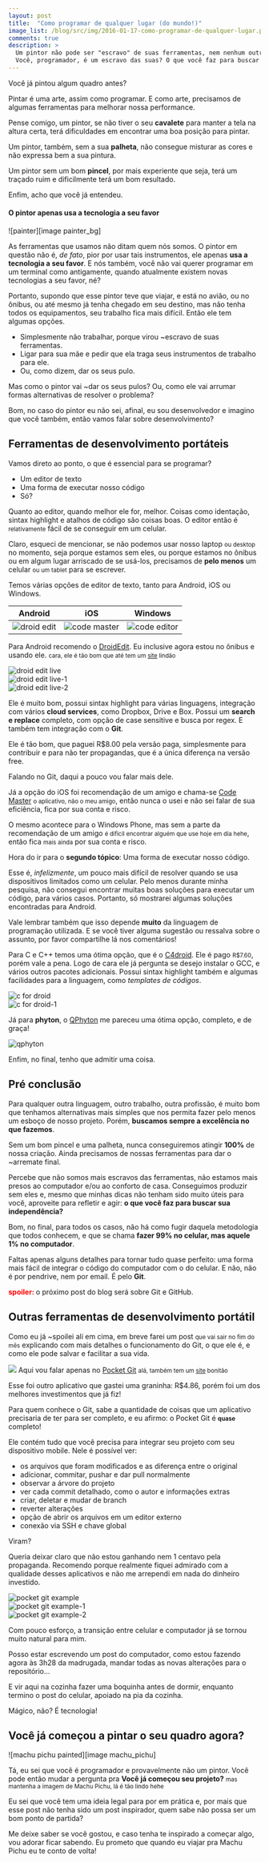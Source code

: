 ```yaml
---
layout: post
title:  "Como programar de qualquer lugar (do mundo!)"
image_list: /blog/src/img/2016-01-17-como-programar-de-qualquer-lugar.png
comments: true
description: >
  Um pintor não pode ser "escravo" de suas ferramentas, nem nenhum outro profissional.
  Você, programador, é um escravo das suas? O que você faz para buscar sua independência?
---
```


Você já pintou algum quadro antes?

Pintar é uma arte, assim como programar. E como arte, precisamos de algumas ferramentas para melhorar nossa performance. 

Pense comigo, um pintor, se não tiver o seu <strong>cavalete</strong> para manter a tela na altura certa, terá dificuldades em encontrar uma boa posição para pintar.

Um pintor, também, sem a sua <strong>palheta</strong>, não consegue misturar as cores e não expressa bem a sua pintura.

Um pintor sem um bom <strong>pincel</strong>, por mais experiente que seja, terá um traçado ruim e dificilmente terá um bom resultado.

Enfim, acho que você já entendeu.

<h4 class="image-title">O pintor apenas usa a tecnologia a seu favor</h4>
![painter][image painter_bg]

As ferramentas que usamos não ditam quem nós somos. O pintor em questão não é, <em>de fato</em>, pior por usar tais instrumentos, ele apenas <strong>usa a tecnologia a seu favor</strong>. E nós também, você não vai querer programar em um terminal como antigamente, quando atualmente existem novas tecnologias a seu favor, né?

Portanto, supondo que esse pintor teve que viajar, e está no avião, ou no ônibus, ou até mesmo já tenha chegado em seu destino, mas não tenha todos os equipamentos, seu trabalho fica mais difícil. Então ele tem algumas opções.

<ul>
	<li>
		Simplesmente não trabalhar, porque virou ~escravo de suas ferramentas.
	</li>
	<li>
		Ligar para sua mãe e pedir que ela traga seus instrumentos de trabalho para ele.
	</li>
	<li>
		Ou, como dizem, dar os seus pulo.
	</li>
</ul>

 

Mas como o pintor vai ~dar os seus pulos? Ou, como ele vai arrumar formas alternativas de resolver o problema?

Bom, no caso do pintor eu não sei, afinal, eu sou desenvolvedor e imagino que você também, então vamos falar sobre desenvolvimento?

<h2>Ferramentas de desenvolvimento portáteis</h2>

Vamos direto ao ponto, o que é essencial para se programar? 

 * Um editor de texto
 * Uma forma de executar nosso código
 * Só? 
 
Quanto ao editor, quando melhor ele for, melhor. Coisas como identação, sintax highlight e atalhos de código são coisas boas. O editor então é <small>relativamente</small> fácil de se conseguir em um celular.

Claro, esqueci de mencionar, se não podemos usar nosso laptop <small>ou desktop</small> no momento, seja porque estamos sem eles, ou porque estamos no ônibus ou em algum lugar arriscado de se usá-los, precisamos de <strong>pelo menos</strong> um celular <small>ou um tablet</small> para se escrever.

Temos várias opções de editor de texto, tanto para Android, iOS ou Windows. 

| Android | iOS | Windows |
|:---:|:---:|:---:|
|![droid edit][image icon_android]|![code master][image icon_ios]|![code editor][image icon_windows]|

Para Android recomendo o <a href="https://play.google.com/store/apps/details?id=com.aor.droidedit.pro">DroidEdit</a>. Eu inclusive agora estou no ônibus e usando ele. <small>cara, ele é tão bom que até tem um <a href="</a>">site</a> lindão</small>

<div class="row p">
	<div class="col-md-4">
		<img src="/blog/src/img/2016-01-17-droid-edit-live.png" alt="droid edit live">
	</div>
	<div class="col-md-4">
		<img src="/blog/src/img/2016-01-17-droid-edit-live-1.png" alt="droid edit live-1">
	</div>
	<div class="col-md-4">
		<img src="/blog/src/img/2016-01-17-droid-edit-live-2.png" alt="droid edit live-2">
	</div>
</div>

Ele é muito bom, possui <span class="highlight pre"><span class="nt">sintax</span> <span class="na">highlight</span></span> para várias linguagens, integração com vários <strong>cloud services</strong>, como Dropbox, Drive e Box. Possui um <strong>search e replace</strong> completo, com opção de case sensitive e busca por regex. E também tem integração com o <strong>Git</strong>.

Ele é tão bom, que paguei R$8.00 pela versão paga, simplesmente para contribuir e para não ter propagandas, que é a única diferença na versão free. 

Falando no Git, daqui a pouco vou falar mais dele.

Já a opção do iOS foi recomendação de um amigo e chama-se <a href="https://itunes.apple.com/br/app/code-master-source-code-editor/id502404926?mt=8">Code Master</a> <small>o aplicativo, não o meu amigo</small>, então nunca o usei e não sei falar de sua eficiência, fica por sua conta e risco.

O mesmo acontece para o Windows Phone, mas sem a parte da recomendação de um amigo <small>é dificil encontrar alguém que use hoje em dia hehe</small>, então fica <small>mais ainda</small> por sua conta e risco.

Hora do ir para o <strong>segundo tópico</strong>: Uma forma de executar nosso código.

Esse é, <em>infelizmente</em>, um pouco mais difícil de resolver quando se usa dispositivos limitados como um celular. Pelo menos durante minha pesquisa, não consegui encontrar muitas boas soluções para executar um código, para vários casos. Portanto, só mostrarei algumas soluções encontradas para Android.

Vale lembrar também que isso depende <strong>muito</strong> da linguagem de programação utilizada. E se você tiver alguma sugestão ou ressalva sobre o assunto, por favor compartilhe lá nos comentários!

Para C e C++ temos uma ótima opção, que é o <a href="https://play.google.com/store/apps/details?id=com.n0n3m4.droidc&hl=en">C4droid</a>. Ele é pago <small>R$7.60</small>, porém vale a pena. Logo de cara ele já pergunta se desejo instalar o GCC, e vários outros pacotes adicionais. Possui sintax highlight também e algumas facilidades para a linguagem, como <em>templates de códigos</em>.

<div class="row p">
	<div class="col-sm-6">
		<img src="/blog/src/img/2016-01-17-c-for-droid.png" alt="c for droid">
	</div>
	<div class="col-sm-6">
		<img src="/blog/src/img/2016-01-17-c-for-droid-1.png" alt="c for droid-1">
	</div>
</div>

Já para <strong>phyton</strong>, o <a href="https://play.google.com/store/apps/details?id=com.hipipal.qpyplus&hl=en">QPhyton</a> me pareceu uma ótima opção, completo, e de graça!

<span class="center-horizontal">
	<img src="/blog/src/img/2016-01-17-q-phyton.png" alt="qphyton">
</span>

Enfim, no final, tenho que admitir uma coisa.

<h2>Pré conclusão</h2>

Para qualquer outra linguagem, outro trabalho, outra profissão, é muito bom que tenhamos alternativas mais simples que nos permita fazer pelo menos um esboço de nosso projeto. Porém, <strong>buscamos sempre a excelência no que fazemos</strong>.

Sem um bom pincel e uma palheta, nunca conseguiremos atingir <strong>100%</strong> de nossa criação. Ainda precisamos de nossas ferramentas para dar o ~arremate final.

Percebe que não somos mais escravos das ferramentas, não estamos mais presos ao computador e/ou ao conforto de casa. Conseguimos produzir sem eles e, mesmo que minhas dicas não tenham sido muito úteis para você, aproveite para refletir e agir: <strong>o que você faz para buscar sua independência?</strong>

Bom, no final, para todos os casos, não há como fugir daquela metodologia que todos conhecem, e que se chama <strong>fazer 99% no celular, mas aquele 1% no computador</strong>.

Faltas apenas alguns detalhes para tornar tudo quase perfeito: uma forma mais fácil de integrar o código do computador com o do celular. E não, não é por pendrive, nem por email. É pelo <strong>Git</strong>.

<strong style="color:red;">spoiler: </strong> o próximo post do blog será sobre Git e GitHub.


<h2>Outras ferramentas de desenvolvimento portátil</h2>

Como eu já ~spoilei alí em cima, em breve farei um post <small>que vai sair no fim do mês</small> explicando com mais detalhes o funcionamento do Git, o que ele é, e como ele pode salvar e facilitar a sua vida.

<img src="/blog/src/img/2016-01-17-pocket-git.png"> Aqui vou falar apenas no <a href="https://play.google.com/store/apps/details?id=com.aor.pocketgit&hl=en_GB">Pocket Git</a> <small>alá, também tem um <a href="http://pocketgit.com/">site</a> bonitão</small>

Esse foi outro aplicativo que gastei uma graninha: R$4.86, porém foi um dos melhores investimentos que já fiz!

Para quem conhece o Git, sabe a quantidade de coisas que um aplicativo precisaria de ter para ser completo, e eu afirmo: o Pocket Git é <small><strong>quase</strong></small> completo!

Ele contém tudo que você precisa para integrar seu projeto com seu dispositivo mobile. Nele é possível ver:

 * os arquivos que foram modificados e as diferença entre o original
 * adicionar, commitar, pushar e dar pull normalmente
 * observar a árvore do projeto
 * ver cada commit detalhado, como o autor e informações extras
 * criar, deletar e mudar de branch
 * reverter alterações
 * opção de abrir os arquivos em um editor externo
 * conexão via SSH e chave global

Viram? 

Queria deixar claro que não estou ganhando nem 1 centavo pela propaganda. Recomendo porque realmente fiquei admirado com a qualidade desses aplicativos e não me arrependi em nada do dinheiro investido.

<div class="row p">
	<div class="col-md-4">
		<img src="/blog/src/img/2016-01-17-pocket-git-example.png" alt="pocket git example">
	</div>
	<div class="col-md-4">
		<img src="/blog/src/img/2016-01-17-pocket-git-example-1.png" alt="pocket git example-1">
	</div>
	<div class="col-md-4">
		<img src="/blog/src/img/2016-01-17-pocket-git-example-2.png" alt="pocket git example-2">
	</div>
</div>

Com pouco esforço, a transição entre celular e computador já se tornou muito natural para mim.

Posso estar escrevendo um post do computador, como estou fazendo agora às 3h28 da madrugada, mandar todas as novas alterações para o repositório...

E vir aqui na cozinha fazer uma boquinha antes de dormir, enquanto termino o post do celular, apoiado na pia da cozinha.

Mágico, não? É tecnologia!

<h2 class="image-title">Você já começou a pintar o seu quadro agora?</h2>
![machu pichu painted][image machu_pichu]

Tá, eu sei que você é programador e provavelmente não um pintor. Você pode então mudar a pergunta pra <strong>Você já começou seu projeto?</strong> <small>mas mantenha a imagem de Machu Pichu, lá é tão lindo hehe</small>

Eu sei que você tem uma ideia legal para por em prática e, por mais que esse post não tenha sido um post inspirador, quem sabe não possa ser um bom ponto de partida?

Me deixe saber se você gostou, e caso tenha te inspirado a começar algo, vou adorar ficar sabendo. Eu prometo que quando eu viajar pra Machu Pichu eu te conto de volta!


[image painter_bg]: /blog/src/img/2016-01-17-painter-bg.jpg
[image machu_pichu]: /blog/src/img/2016-01-17-machu-pichu.jpg
[image icon_ios]: /blog/src/img/2016-01-17-code-master-ios.jpeg
[image icon_android]: /blog/src/img/2016-01-17-droid-edit.png
[image icon_windows]: /blog/src/img/2016-01-17-app-windows.png
[image droid_edit_live]: /blog/src/img/2016-01-17-droid-edit-live.png
[image droid_edit_live-1]: /blog/src/img/2016-01-17-droid-edit-live-1.png
[image droid_edit_live-2]: /blog/src/img/2016-01-17-droid-edit-live-2.png
[image c_for_droid]: /blog/src/img/2016-01-17-c-for-droid.png
[image c_for_droid-1]: /blog/src/img/2016-01-17-c-for-droid-1.png
